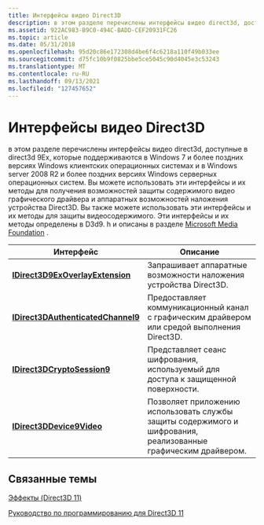 ```yaml
---
title: Интерфейсы видео Direct3D
description: в этом разделе перечислены интерфейсы видео direct3d, доступные в direct3d 9Ex, которые поддерживаются в Windows 7 и более поздних версиях Windows клиентских операционных системах и в Windows server 2008 R2 и более поздних версиях Windows серверных операционных систем.
ms.assetid: 922AC983-B9C0-494C-BADD-CEF20931FC26
ms.topic: article
ms.date: 05/31/2018
ms.openlocfilehash: 95d20c86e172308d4be6f4c6218a110f49b033ee
ms.sourcegitcommit: d75fc10b9f0825bbe5ce5045c90d4045e3c53243
ms.translationtype: MT
ms.contentlocale: ru-RU
ms.lasthandoff: 09/13/2021
ms.locfileid: "127457652"
---
```

# <a name="direct3d-video-interfaces"></a>Интерфейсы видео Direct3D

в этом разделе перечислены интерфейсы видео direct3d, доступные в direct3d 9Ex, которые поддерживаются в Windows 7 и более поздних версиях Windows клиентских операционных системах и в Windows server 2008 R2 и более поздних версиях Windows серверных операционных систем. Вы можете использовать эти интерфейсы и их методы для получения возможностей защиты содержимого видео графического драйвера и аппаратных возможностей наложения устройства Direct3D. Вы также можете использовать эти интерфейсы и их методы для защиты видеосодержимого. Эти интерфейсы и их методы определены в D3d9. h и описаны в разделе [Microsoft Media Foundation](/windows/desktop/medfound/microsoft-media-foundation-sdk) .



| Интерфейс                                                                                                                                                                                                                             | Описание                                                                                                                    |
|---------------------------------------------------------------------------------------------------------------------------------------------------------------------------------------------------------------------------------------|--------------------------------------------------------------------------------------------------------------------------------|
| <span id="IDirect3D9ExOverlayExtension"></span><span id="idirect3d9exoverlayextension"></span><span id="IDIRECT3D9EXOVERLAYEXTENSION"></span>[**IDirect3D9ExOverlayExtension**](/windows/desktop/api/d3d9/nn-d3d9-idirect3d9exoverlayextension)<br/>           | Запрашивает аппаратные возможности наложения устройства Direct3D.<br/>                                                     |
| <span id="IDirect3DAuthenticatedChannel9"></span><span id="idirect3dauthenticatedchannel9"></span><span id="IDIRECT3DAUTHENTICATEDCHANNEL9"></span>[**IDirect3DAuthenticatedChannel9**](/windows/desktop/api/d3d9/nn-d3d9-idirect3dauthenticatedchannel9)<br/> | Предоставляет коммуникационный канал с графическим драйвером или средой выполнения Direct3D.<br/>                                  |
| <span id="IDirect3DCryptoSession9"></span><span id="idirect3dcryptosession9"></span><span id="IDIRECT3DCRYPTOSESSION9"></span>[**IDirect3DCryptoSession9**](/windows/desktop/api/d3d9/nn-d3d9-idirect3dcryptosession9)<br/>                                    | Представляет сеанс шифрования, используемый для доступа к защищенной поверхности.<br/>                                      |
| <span id="IDirect3DDevice9Video"></span><span id="idirect3ddevice9video"></span><span id="IDIRECT3DDEVICE9VIDEO"></span>[**IDirect3DDevice9Video**](/windows/desktop/api/d3d9/nn-d3d9-idirect3ddevice9video)<br/>                                              | Позволяет приложению использовать службы защиты содержимого и шифрования, реализованные графическим драйвером.<br/> |



 

## <a name="related-topics"></a>Связанные темы

<dl> <dt>

[Эффекты (Direct3D 11)](d3d11-graphics-programming-guide-effects.md)
</dt> <dt>

[Руководство по программированию для Direct3D 11](dx-graphics-overviews.md)
</dt> </dl>

 

